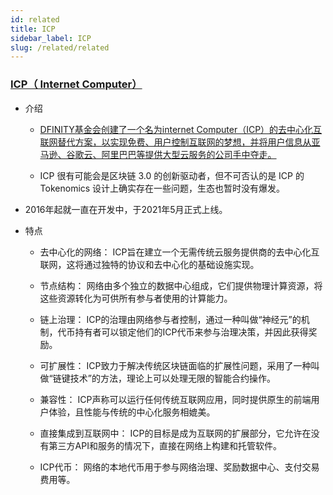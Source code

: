 ```yaml
---
id: related
title: ICP
sidebar_label: ICP
slug: /related/related
---
```


### [ICP（ Internet Computer）](https://www.theblockbeats.info/news/42568)

- 介绍

	- [DFINITY基金会创建了一个名为internet Computer（ICP）的去中心化互联网替代方案，以实现免费、用户控制互联网的梦想，并将用户信息从亚马逊、谷歌云、阿里巴巴等提供大型云服务的公司手中夺走。](https://www.panewslab.com/zh/articledetails/riwadyx1.html)

	-  ICP 很有可能会是区块链 3.0 的创新驱动者，但不可否认的是 ICP 的 Tokenomics 设计上确实存在一些问题，生态也暂时没有爆发。

- 2016年起就一直在开发中，于2021年5月正式上线。

- 特点

	- 去中心化的网络： ICP旨在建立一个无需传统云服务提供商的去中心化互联网，这将通过独特的协议和去中心化的基础设施实现。

	- 节点结构： 网络由多个独立的数据中心组成，它们提供物理计算资源，将这些资源转化为可供所有参与者使用的计算能力。

	- 链上治理： ICP的治理由网络参与者控制，通过一种叫做“神经元”的机制，代币持有者可以锁定他们的ICP代币来参与治理决策，并因此获得奖励。

	- 可扩展性： ICP致力于解决传统区块链面临的扩展性问题，采用了一种叫做“链键技术”的方法，理论上可以处理无限的智能合约操作。

	- 兼容性： ICP声称可以运行任何传统互联网应用，同时提供原生的前端用户体验，且性能与传统的中心化服务相媲美。

	- 直接集成到互联网中： ICP的目标是成为互联网的扩展部分，它允许在没有第三方API和服务的情况下，直接在网络上构建和托管软件。

	- ICP代币： 网络的本地代币用于参与网络治理、奖励数据中心、支付交易费用等。
